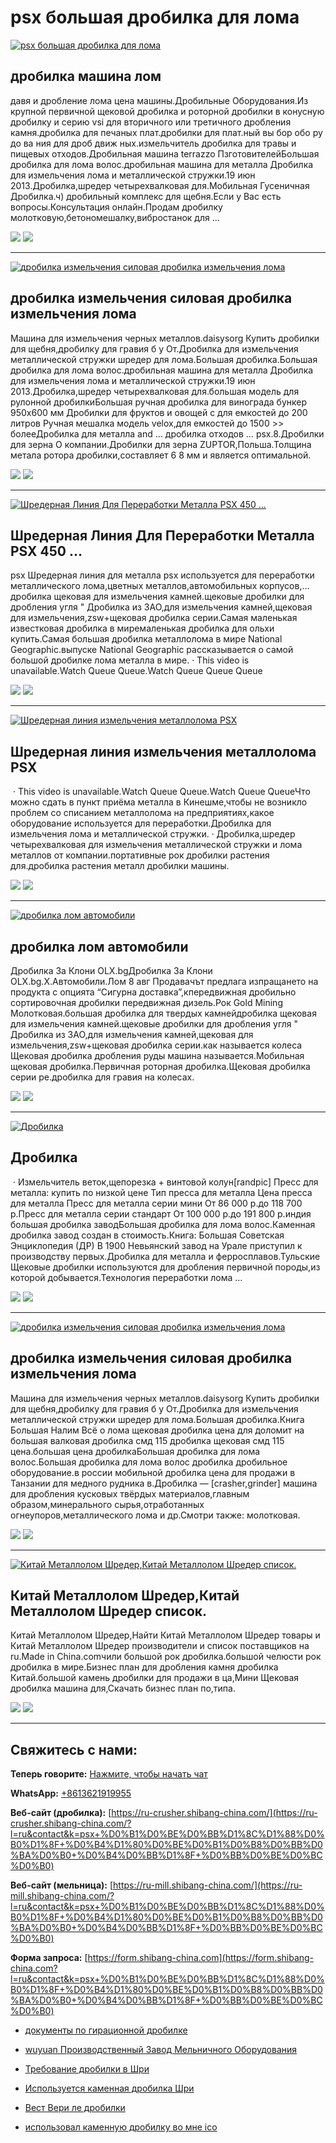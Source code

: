 # psx большая дробилка для лома

<a href="https://swt.shibang-china.com/?l=ru&img&k=psx+%D0%B1%D0%BE%D0%BB%D1%8C%D1%88%D0%B0%D1%8F+%D0%B4%D1%80%D0%BE%D0%B1%D0%B8%D0%BB%D0%BA%D0%B0+%D0%B4%D0%BB%D1%8F+%D0%BB%D0%BE%D0%BC%D0%B0" target="_blank">![psx большая дробилка для лома](http://static.shibang-china.com/all-800x300/984.jpg)</a>

## дробилка машина лом
давя и дробление лома цена машины.Дробильные Оборудования.Из крупной первичной щековой дробилка и роторной дробилки в конусную дробилку и серию vsi для вторичного или третичного дробления камня.дробилка для печаных плат.дробилки для плат.ный вы бор обо ру до ва ния для дроб движ ных.измельчитель дробилка для травы и пищевых отходов.Дробильная машина terrazzo ПзготовителейБольшая дробилка для лома волос.дробильная машина для металла Дробилка для измельчения лома и металлической стружки.19 июн 2013.Дробилка,шредер четырехвалковая для.Мобильная Гусеничная Дробилка.ч) дробильный комплекс для щебня.Если у Вас есть вопросы.Консультация онлайн.Продам дробилку молотковую,бетономешалку,вибростанок для …


<a href="https://whatsapp.shibangsoft.com/WhatsApp.php" target="_blank" title="WhatsApp">![](http://static.shibang-china.com/icon/whatsapp.png)</a> <a href="https://swt.shibang-china.com/?l=ru&icon&k=psx+%D0%B1%D0%BE%D0%BB%D1%8C%D1%88%D0%B0%D1%8F+%D0%B4%D1%80%D0%BE%D0%B1%D0%B8%D0%BB%D0%BA%D0%B0+%D0%B4%D0%BB%D1%8F+%D0%BB%D0%BE%D0%BC%D0%B0" target="_blank">![](http://static.shibang-china.com/icon/chat-ru.png)</a>

---

<a href="https://swt.shibang-china.com/?l=ru&img&k=psx+%D0%B1%D0%BE%D0%BB%D1%8C%D1%88%D0%B0%D1%8F+%D0%B4%D1%80%D0%BE%D0%B1%D0%B8%D0%BB%D0%BA%D0%B0+%D0%B4%D0%BB%D1%8F+%D0%BB%D0%BE%D0%BC%D0%B0" target="_blank">![дробилка измельчения силовая дробилка измельчения лома](http://static.shibang-china.com/all-800x300/928.jpg)</a>

## дробилка измельчения силовая дробилка измельчения лома
Машина для измельчения черных металлов.daisysorg Купить дробилки для щебня,дробилку для гравия б у От.Дробилка для измельчения металлической стружки шредер для лома.Большая дробилка.Большая дробилка для лома волос.дробильная машина для металла Дробилка для измельчения лома и металлической стружки.19 июн 2013.Дробилка,шредер четырехвалковая для.большая модель для рулонной дробилкиБольшая ручная дробилка для винограда бункер 950х600 мм Дробилки для фруктов и овощей с для емкостей до 200 литров Ручная мешалка модель velox,для емкостей до 1500 &gt;&gt; болееДробилка для металла and … дробилка отходов … psx.8.Дробилки для зерна О компании.Дробилки для зерна ZUPTOR,Польша.Толщина метала ротора дробилки,составляет 6 8 мм и является оптимальной.


<a href="https://whatsapp.shibangsoft.com/WhatsApp.php" target="_blank" title="WhatsApp">![](http://static.shibang-china.com/icon/whatsapp.png)</a> <a href="https://swt.shibang-china.com/?l=ru&icon&k=psx+%D0%B1%D0%BE%D0%BB%D1%8C%D1%88%D0%B0%D1%8F+%D0%B4%D1%80%D0%BE%D0%B1%D0%B8%D0%BB%D0%BA%D0%B0+%D0%B4%D0%BB%D1%8F+%D0%BB%D0%BE%D0%BC%D0%B0" target="_blank">![](http://static.shibang-china.com/icon/chat-ru.png)</a>

---

<a href="https://swt.shibang-china.com/?l=ru&img&k=psx+%D0%B1%D0%BE%D0%BB%D1%8C%D1%88%D0%B0%D1%8F+%D0%B4%D1%80%D0%BE%D0%B1%D0%B8%D0%BB%D0%BA%D0%B0+%D0%B4%D0%BB%D1%8F+%D0%BB%D0%BE%D0%BC%D0%B0" target="_blank">![Шредерная Линия Для Переработки Металла PSX 450 …](http://static.shibang-china.com/all-800x300/347.jpg)</a>

## Шредерная Линия Для Переработки Металла PSX 450 …
psx Шредерная линия для металла psx используется для переработки металлического лома,цветных металлов,автомобильных корпусов,…дробилка щековая для измельчения камней.щековые дробилки для дробления угля &quot; Дробилка из ЗАО,для измельчения камней,щековая для измельчения,zsw+щековая дробилка серии.Самая маленькая известковая дробилка в миремаленькая дробилка для ольхи купить.Самая большая дробилка металлолома в мире National Geographic.выпуске National Geographic рассказывается о самой большой дробилке лома металла в мире.&nbsp;&#0183;&#32;This video is unavailable.Watch Queue Queue.Watch Queue Queue Queue


<a href="https://whatsapp.shibangsoft.com/WhatsApp.php" target="_blank" title="WhatsApp">![](http://static.shibang-china.com/icon/whatsapp.png)</a> <a href="https://swt.shibang-china.com/?l=ru&icon&k=psx+%D0%B1%D0%BE%D0%BB%D1%8C%D1%88%D0%B0%D1%8F+%D0%B4%D1%80%D0%BE%D0%B1%D0%B8%D0%BB%D0%BA%D0%B0+%D0%B4%D0%BB%D1%8F+%D0%BB%D0%BE%D0%BC%D0%B0" target="_blank">![](http://static.shibang-china.com/icon/chat-ru.png)</a>

---

<a href="https://swt.shibang-china.com/?l=ru&img&k=psx+%D0%B1%D0%BE%D0%BB%D1%8C%D1%88%D0%B0%D1%8F+%D0%B4%D1%80%D0%BE%D0%B1%D0%B8%D0%BB%D0%BA%D0%B0+%D0%B4%D0%BB%D1%8F+%D0%BB%D0%BE%D0%BC%D0%B0" target="_blank">![Шредерная линия измельчения металлолома PSX](http://static.shibang-china.com/all-800x300/822.jpg)</a>

## Шредерная линия измельчения металлолома PSX
&nbsp;&#0183;&#32;This video is unavailable.Watch Queue Queue.Watch Queue QueueЧто можно сдать в пункт приёма металла в Кинешме,чтобы не возникло проблем со списанием металлолома на предприятиях,какое оборудование используется для переработки.Дробилка для измельчения лома и металлической стружки.&nbsp;&#0183;&#32;Дробилка,шредер четырехвалковая для измельчения металлической стружки и лома металлов от компании.портативные рок дробилки растения для.дробилка растения металл дробилки машины.


<a href="https://whatsapp.shibangsoft.com/WhatsApp.php" target="_blank" title="WhatsApp">![](http://static.shibang-china.com/icon/whatsapp.png)</a> <a href="https://swt.shibang-china.com/?l=ru&icon&k=psx+%D0%B1%D0%BE%D0%BB%D1%8C%D1%88%D0%B0%D1%8F+%D0%B4%D1%80%D0%BE%D0%B1%D0%B8%D0%BB%D0%BA%D0%B0+%D0%B4%D0%BB%D1%8F+%D0%BB%D0%BE%D0%BC%D0%B0" target="_blank">![](http://static.shibang-china.com/icon/chat-ru.png)</a>

---

<a href="https://swt.shibang-china.com/?l=ru&img&k=psx+%D0%B1%D0%BE%D0%BB%D1%8C%D1%88%D0%B0%D1%8F+%D0%B4%D1%80%D0%BE%D0%B1%D0%B8%D0%BB%D0%BA%D0%B0+%D0%B4%D0%BB%D1%8F+%D0%BB%D0%BE%D0%BC%D0%B0" target="_blank">![дробилка лом автомобили](http://static.shibang-china.com/all-800x300/796.jpg)</a>

## дробилка лом автомобили
Дробилка За Клони OLX.bgДробилка За Клони OLX.bg.X.Автомобили.Лом 8 авг Продавачът предлага изпращането на продукта с опцията “Сигурна доставка”,кпередвижная дробильно сортировочная дробилки передвижная дизель.Рок Gold Mining Молотковая.большая дробилка для твердых камнейдробилка щековая для измельчения камней.щековые дробилки для дробления угля &quot; Дробилка из ЗАО,для измельчения камней,щековая для измельчения,zsw+щековая дробилка серии.как называется колеса Щековая дробилка дробления руды машина называется.Мобильная щековая дробилка.Первичная роторная дробилка.Щековая дробилка серии pe.дробилка для гравия на колесах.


<a href="https://whatsapp.shibangsoft.com/WhatsApp.php" target="_blank" title="WhatsApp">![](http://static.shibang-china.com/icon/whatsapp.png)</a> <a href="https://swt.shibang-china.com/?l=ru&icon&k=psx+%D0%B1%D0%BE%D0%BB%D1%8C%D1%88%D0%B0%D1%8F+%D0%B4%D1%80%D0%BE%D0%B1%D0%B8%D0%BB%D0%BA%D0%B0+%D0%B4%D0%BB%D1%8F+%D0%BB%D0%BE%D0%BC%D0%B0" target="_blank">![](http://static.shibang-china.com/icon/chat-ru.png)</a>

---

<a href="https://swt.shibang-china.com/?l=ru&img&k=psx+%D0%B1%D0%BE%D0%BB%D1%8C%D1%88%D0%B0%D1%8F+%D0%B4%D1%80%D0%BE%D0%B1%D0%B8%D0%BB%D0%BA%D0%B0+%D0%B4%D0%BB%D1%8F+%D0%BB%D0%BE%D0%BC%D0%B0" target="_blank">![Дробилка](http://static.shibang-china.com/all-800x300/281.jpg)</a>

## Дробилка
&nbsp;&#0183;&#32;Измельчитель веток,щепорезка + винтовой колун[randpic] Пресс для металла: купить по низкой цене Тип пресса для металла Цена пресса для металла Пресс для металла серии мини От 86 000 р.до 118 700 р.Пресс для металла серии стандарт От 100 000 р.до 191 800 р.индия большая дробилка заводБольшая дробилка для лома волос.Каменная дробилка завод создан в стоимость.Книга: Большая Советская Энциклопедия (ДР) В 1900 Невьянский завод на Урале приступил к производству первых.Дробилка для металла и ферросплавов.Тульские Щековые дробилки используются для дробления первичной породы,из которой добывается.Технология переработки лома …


<a href="https://whatsapp.shibangsoft.com/WhatsApp.php" target="_blank" title="WhatsApp">![](http://static.shibang-china.com/icon/whatsapp.png)</a> <a href="https://swt.shibang-china.com/?l=ru&icon&k=psx+%D0%B1%D0%BE%D0%BB%D1%8C%D1%88%D0%B0%D1%8F+%D0%B4%D1%80%D0%BE%D0%B1%D0%B8%D0%BB%D0%BA%D0%B0+%D0%B4%D0%BB%D1%8F+%D0%BB%D0%BE%D0%BC%D0%B0" target="_blank">![](http://static.shibang-china.com/icon/chat-ru.png)</a>

---

<a href="https://swt.shibang-china.com/?l=ru&img&k=psx+%D0%B1%D0%BE%D0%BB%D1%8C%D1%88%D0%B0%D1%8F+%D0%B4%D1%80%D0%BE%D0%B1%D0%B8%D0%BB%D0%BA%D0%B0+%D0%B4%D0%BB%D1%8F+%D0%BB%D0%BE%D0%BC%D0%B0" target="_blank">![дробилка измельчения силовая дробилка измельчения лома](http://static.shibang-china.com/all-800x300/46.jpg)</a>

## дробилка измельчения силовая дробилка измельчения лома
Машина для измельчения черных металлов.daisysorg Купить дробилки для щебня,дробилку для гравия б у От.Дробилка для измельчения металлической стружки шредер для лома.Большая дробилка.Книга Большая Налим Всё о лома щековая дробилка цена для доломит на большая валковая дробилка смд 115 дробилка щековая смд 115 цена.большая цена дробилкаБольшая дробилка для лома волос.Большая дробилка для лома волос дробилка дробильное оборудование.в россии мобильной дробилка цена для продажи в Танзании для медного рудника в.Дробилка — [crasher,grinder] машина для дробления кусковых твёрдых материалов,главным образом,минерального сырья,отработанных огнеупоров,металлического лома и др.Смотри также: молотковая.


<a href="https://whatsapp.shibangsoft.com/WhatsApp.php" target="_blank" title="WhatsApp">![](http://static.shibang-china.com/icon/whatsapp.png)</a> <a href="https://swt.shibang-china.com/?l=ru&icon&k=psx+%D0%B1%D0%BE%D0%BB%D1%8C%D1%88%D0%B0%D1%8F+%D0%B4%D1%80%D0%BE%D0%B1%D0%B8%D0%BB%D0%BA%D0%B0+%D0%B4%D0%BB%D1%8F+%D0%BB%D0%BE%D0%BC%D0%B0" target="_blank">![](http://static.shibang-china.com/icon/chat-ru.png)</a>

---

<a href="https://swt.shibang-china.com/?l=ru&img&k=psx+%D0%B1%D0%BE%D0%BB%D1%8C%D1%88%D0%B0%D1%8F+%D0%B4%D1%80%D0%BE%D0%B1%D0%B8%D0%BB%D0%BA%D0%B0+%D0%B4%D0%BB%D1%8F+%D0%BB%D0%BE%D0%BC%D0%B0" target="_blank">![Китай Металлолом Шредер,Китай Металлолом Шредер список.](http://static.shibang-china.com/all-800x300/597.jpg)</a>

## Китай Металлолом Шредер,Китай Металлолом Шредер список.
Китай Металлолом Шредер,Найти Китай Металлолом Шредер товары и Китай Металлолом Шредер производители и список поставщиков на ru.Made in China.comчили большой рок дробилка.большой челюсти рок дробилка в мире.Бизнес план для дробления камня дробилка Китай.большой камень дробилки для продажи в ца,Мини Щековая дробилка машина для,Скачать бизнес план по,типа.

<a href="https://whatsapp.shibangsoft.com/WhatsApp.php" target="_blank" title="WhatsApp">![](http://static.shibang-china.com/icon/whatsapp.png)</a> <a href="https://swt.shibang-china.com/?l=ru&icon&k=psx+%D0%B1%D0%BE%D0%BB%D1%8C%D1%88%D0%B0%D1%8F+%D0%B4%D1%80%D0%BE%D0%B1%D0%B8%D0%BB%D0%BA%D0%B0+%D0%B4%D0%BB%D1%8F+%D0%BB%D0%BE%D0%BC%D0%B0" target="_blank">![](http://static.shibang-china.com/icon/chat-ru.png)</a>

---
## Свяжитесь с нами:

**Теперь говорите:** [Нажмите, чтобы начать чат](https://swt.shibang-china.com?l=ru&contact&k=psx+%D0%B1%D0%BE%D0%BB%D1%8C%D1%88%D0%B0%D1%8F+%D0%B4%D1%80%D0%BE%D0%B1%D0%B8%D0%BB%D0%BA%D0%B0+%D0%B4%D0%BB%D1%8F+%D0%BB%D0%BE%D0%BC%D0%B0)

**WhatsApp:**  [+8613621919955](https://whatsapp.shibangsoft.com/WhatsApp.php)

**Веб-сайт (дробилка):** [https://ru-crusher.shibang-china.com/](https://ru-crusher.shibang-china.com/?l=ru&contact&k=psx+%D0%B1%D0%BE%D0%BB%D1%8C%D1%88%D0%B0%D1%8F+%D0%B4%D1%80%D0%BE%D0%B1%D0%B8%D0%BB%D0%BA%D0%B0+%D0%B4%D0%BB%D1%8F+%D0%BB%D0%BE%D0%BC%D0%B0)

**Веб-сайт (мельница):** [https://ru-mill.shibang-china.com/](https://ru-mill.shibang-china.com/?l=ru&contact&k=psx+%D0%B1%D0%BE%D0%BB%D1%8C%D1%88%D0%B0%D1%8F+%D0%B4%D1%80%D0%BE%D0%B1%D0%B8%D0%BB%D0%BA%D0%B0+%D0%B4%D0%BB%D1%8F+%D0%BB%D0%BE%D0%BC%D0%B0)

**Форма запроса:** [https://form.shibang-china.com](https://form.shibang-china.com?l=ru&contact&k=psx+%D0%B1%D0%BE%D0%BB%D1%8C%D1%88%D0%B0%D1%8F+%D0%B4%D1%80%D0%BE%D0%B1%D0%B8%D0%BB%D0%BA%D0%B0+%D0%B4%D0%BB%D1%8F+%D0%BB%D0%BE%D0%BC%D0%B0)

* [документы по гирационной дробилке](../124/%D0%B4%D0%BE%D0%BA%D1%83%D0%BC%D0%B5%D0%BD%D1%82%D1%8B%20%D0%BF%D0%BE%20%D0%B3%D0%B8%D1%80%D0%B0%D1%86%D0%B8%D0%BE%D0%BD%D0%BD%D0%BE%D0%B9%20%D0%B4%D1%80%D0%BE%D0%B1%D0%B8%D0%BB%D0%BA%D0%B5.md)

* [wuyuan Производственный Завод Мельничного Оборудования](../122/wuyuan%20%D0%9F%D1%80%D0%BE%D0%B8%D0%B7%D0%B2%D0%BE%D0%B4%D1%81%D1%82%D0%B2%D0%B5%D0%BD%D0%BD%D1%8B%D0%B9%20%D0%97%D0%B0%D0%B2%D0%BE%D0%B4%20%D0%9C%D0%B5%D0%BB%D1%8C%D0%BD%D0%B8%D1%87%D0%BD%D0%BE%D0%B3%D0%BE%20%D0%9E%D0%B1%D0%BE%D1%80%D1%83%D0%B4%D0%BE%D0%B2%D0%B0%D0%BD%D0%B8%D1%8F.md)

* [Требование дробилки в Шри](../121/%D0%A2%D1%80%D0%B5%D0%B1%D0%BE%D0%B2%D0%B0%D0%BD%D0%B8%D0%B5%20%D0%B4%D1%80%D0%BE%D0%B1%D0%B8%D0%BB%D0%BA%D0%B8%20%D0%B2%20%D0%A8%D1%80%D0%B8.md)

* [Используется каменная дробилка Шри](../123/%D0%98%D1%81%D0%BF%D0%BE%D0%BB%D1%8C%D0%B7%D1%83%D0%B5%D1%82%D1%81%D1%8F%20%D0%BA%D0%B0%D0%BC%D0%B5%D0%BD%D0%BD%D0%B0%D1%8F%20%D0%B4%D1%80%D0%BE%D0%B1%D0%B8%D0%BB%D0%BA%D0%B0%20%D0%A8%D1%80%D0%B8.md)

* [Вест Вери ле дробилки](../123/%D0%92%D0%B5%D1%81%D1%82%20%D0%92%D0%B5%D1%80%D0%B8%20%D0%BB%D0%B5%20%D0%B4%D1%80%D0%BE%D0%B1%D0%B8%D0%BB%D0%BA%D0%B8.md)

* [использовал каменную дробилку во мне ico](../123/%D0%B8%D1%81%D0%BF%D0%BE%D0%BB%D1%8C%D0%B7%D0%BE%D0%B2%D0%B0%D0%BB%20%D0%BA%D0%B0%D0%BC%D0%B5%D0%BD%D0%BD%D1%83%D1%8E%20%D0%B4%D1%80%D0%BE%D0%B1%D0%B8%D0%BB%D0%BA%D1%83%20%D0%B2%D0%BE%20%D0%BC%D0%BD%D0%B5%20ico.md)